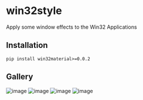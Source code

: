 # win32style
Apply some window effects to the Win32 Applications

## Installation
```console
pip install win32material>=0.0.2
```

## Gallery
![image](https://github.com/littlewhitecloud/win32material/assets/71159641/ffcea60c-718a-4315-9069-c1e4abc3f4cd)
![image](https://github.com/littlewhitecloud/win32material/assets/71159641/c9e522c5-d8c5-4563-a0e5-7fef39366a1d)
![image](https://github.com/littlewhitecloud/win32material/assets/71159641/787b8dec-3850-47ac-8c21-3441a4976b65)
![image](https://github.com/littlewhitecloud/win32material/assets/71159641/dd3f26d6-fa07-44be-9f7a-245d371cda5f)
